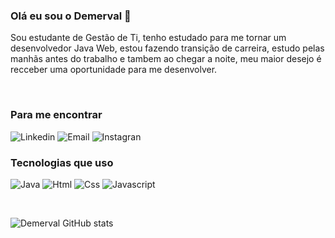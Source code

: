 ### Olá eu sou o Demerval 👋
Sou estudante de Gestão de Ti, tenho estudado para me tornar um desenvolvedor Java Web, estou fazendo transição de carreira, estudo pelas manhãs antes do trabalho e tambem ao chegar a noite, meu maior desejo é recceber uma oportunidade para me desenvolver.
</div><br/>

### Para me encontrar 
![Linkedin](https://img.shields.io/badge/LinkedIn-0077B5?style=for-the-badge&logo=linkedin&logoColor=white)
![Email](https://img.shields.io/badge/Gmail-D14836?style=for-the-badge&logo=gmail&logoColor=white)
![Instagran](https://img.shields.io/badge/Instagram-E4405F?style=for-the-badge&logo=instagram&logoColor=white)



### Tecnologias que uso
 



![Java](https://img.shields.io/badge/Java-ED8B00?style=for-the-badge&logo=java&logoColor=white)
![Html](https://img.shields.io/badge/HTML5-E34F26?style=for-the-badge&logo=html5&logoColor=white)
![Css](https://img.shields.io/badge/CSS3-1572B6?style=for-the-badge&logo=css3&logoColor=white)
![Javascript](https://img.shields.io/badge/JavaScript-F7DF1E?style=for-the-badge&logo=javascript&logoColor=black)
</div><br/>


![Demerval GitHub stats](https://github-readme-stats.vercel.app/api?username=demervalleite&show_icons=true&theme=radical)



